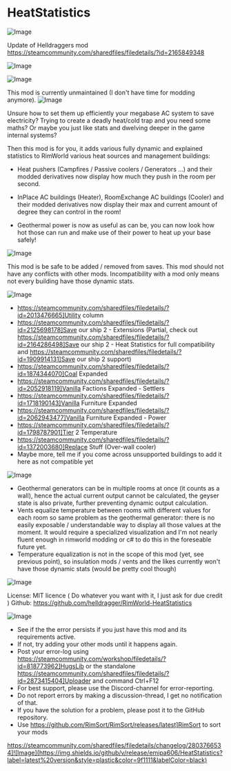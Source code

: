 # HeatStatistics

![Image](https://i.imgur.com/buuPQel.png)

Update of Helldraggers mod
https://steamcommunity.com/sharedfiles/filedetails/?id=2165849348

![Image](https://i.imgur.com/pufA0kM.png)

	
![Image](https://i.imgur.com/Z4GOv8H.png)

This mod is currently unmaintained (I don't have time for modding anymore).
![Image](https://i.imgur.com/NVmGUtF.png)


Unsure how to set them up efficiently your megabase AC system to save electricity?
Trying to create a deadly heat/cold trap and you need some maths?
Or maybe you just like stats and dwelving deeper in the game internal systems?

Then this mod is for you, it adds various fully dynamic and explained statistics to RimWorld various heat sources and management buildings:

- Heat pushers (Campfires / Passive coolers / Generators ...) and their modded derivatives now display how much they push in the room per second.

- InPlace AC buildings (Heater), RoomExchange AC buildings (Cooler) and their modded derivatives now display their max and current amount of degree they can control in the room!

- Geothermal power is now as useful as can be, you can now look how hot those can run and make use of their power to heat up your base safely!

![Image](https://i.imgur.com/wPkAx75.png)


This mod is be safe to be added / removed from saves.
This mod should not have any conflicts with other mods.
Incompatibility with a mod only means not every building have those dynamic stats.

![Image](https://i.imgur.com/zvJGxIS.png)




 -  https://steamcommunity.com/sharedfiles/filedetails/?id=2013476665]Utility column
 -  https://steamcommunity.com/sharedfiles/filedetails/?id=2125698178]Save our ship 2 - Extensions (Partial, check out https://steamcommunity.com/sharedfiles/filedetails/?id=2164286498]Save our ship 2 - Heat Statistics for full compatibility and https://steamcommunity.com/sharedfiles/filedetails/?id=1909914131]Save our ship 2 support)
 -  https://steamcommunity.com/sharedfiles/filedetails/?id=1874344070]Coal Expanded
 -  https://steamcommunity.com/sharedfiles/filedetails/?id=2052918119]Vanilla Factions Expanded - Settlers
 -  https://steamcommunity.com/sharedfiles/filedetails/?id=1718190143]Vanilla Furniture Expanded
 -  https://steamcommunity.com/sharedfiles/filedetails/?id=2062943477]Vanilla Furniture Expanded - Power
 -  https://steamcommunity.com/sharedfiles/filedetails/?id=1798787901]Tier 2 Temperature
 -  https://steamcommunity.com/sharedfiles/filedetails/?id=1372003680]Replace Stuff (Over-wall cooler)
 -  Maybe more, tell me if you come across unsupported buildings to add it here as not compatible yet



![Image](https://i.imgur.com/OVxG7nF.png)




 -  Geothermal generators can be in multiple rooms at once (it counts as a wall), hence the actual current output cannot be calculated, the geyser state is also private, further preventing dynamic output calculation. 
 -  Vents equalize temperature between rooms with different values for each room so same problem as the geothermal generator: there is no easily exposable / understandable way to display all those values at the moment. It would require a specialized visualization and I'm not nearly fluent enough in rimworld modding or c# to do this in the foreseable future yet.
 -  Temperature equalization is not in the scope of this mod (yet, see previous point), so insulation mods / vents and the likes currently won't have those dynamic stats (would be pretty cool though)



![Image](https://i.imgur.com/DlW4qgM.png)


License: MIT licence ( Do whatever you want with it, I just ask for due credit )
Github: https://github.com/helldragger/RimWorld-HeatStatistics

![Image](https://i.imgur.com/PwoNOj4.png)



-  See if the the error persists if you just have this mod and its requirements active.
-  If not, try adding your other mods until it happens again.
-  Post your error-log using https://steamcommunity.com/workshop/filedetails/?id=818773962]HugsLib or the standalone https://steamcommunity.com/sharedfiles/filedetails/?id=2873415404]Uploader and command Ctrl+F12
-  For best support, please use the Discord-channel for error-reporting.
-  Do not report errors by making a discussion-thread, I get no notification of that.
-  If you have the solution for a problem, please post it to the GitHub repository.
-  Use https://github.com/RimSort/RimSort/releases/latest]RimSort to sort your mods



https://steamcommunity.com/sharedfiles/filedetails/changelog/2803766534]![Image](https://img.shields.io/github/v/release/emipa606/HeatStatistics?label=latest%20version&style=plastic&color=9f1111&labelColor=black)

